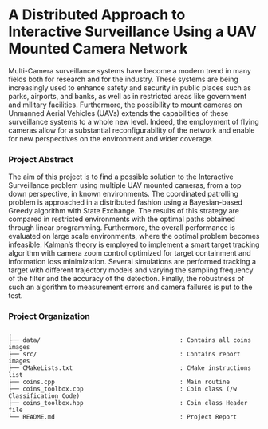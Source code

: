 # A Distributed Approach to Interactive Surveillance Using a UAV Mounted Camera Network

Multi-Camera surveillance systems have become a modern trend in many fields both for research and for the industry. These systems are being increasingly used to enhance safety and security in public places such as parks, airports, and banks, as well as in restricted areas like government and military facilities. Furthermore, the possibility to mount cameras on Unmanned Aerial Vehicles (UAVs) extends the capabilities of these surveillance systems to a whole new level. Indeed, the employment of flying cameras allow for a substantial reconfigurability of the network and enable for new perspectives on the environment and wider coverage.

### Project Abstract
The aim of this project is to find a possible solution to the Interactive Surveillance problem using multiple UAV mounted cameras, from a top down perspective, in known environments. The coordinated patrolling problem is approached in a distributed fashion using a Bayesian-based Greedy algorithm with State Exchange. The results of this strategy are compared in restricted environments with the optimal paths obtained through linear programming. Furthermore, the overall performance is evaluated on large scale environments, where the optimal problem becomes infeasible. Kalman’s theory is employed to implement a smart target tracking algorithm with camera zoom control optimized for target containment and information loss minimization. Several simulations are performed tracking a target with different trajectory models and varying the sampling frequency of the filter and the accuracy of the detection. Finally, the robustness of such an algorithm to measurement errors and camera failures is put to the test.

### Project Organization
```
.
├── data/                                       : Contains all coins images
├── src/                                        : Contains report images
├── CMakeLists.txt                              : CMake instructions list
├── coins.cpp                                   : Main routine
├── coins_toolbox.cpp                           : Coin class (/w Classification Code)
├── coins_toolbox.hpp                           : Coin class Header file
└── README.md                                   : Project Report 
```
